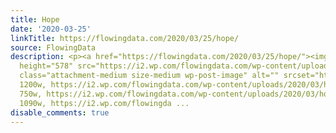 ```yaml
---
title: Hope
date: '2020-03-25'
linkTitle: https://flowingdata.com/2020/03/25/hope/
source: FlowingData
description: <p><a href="https://flowingdata.com/2020/03/25/hope/"><img width="750"
  height="578" src="https://i2.wp.com/flowingdata.com/wp-content/uploads/2020/03/hope-need.png?fit=750%2C578&amp;ssl=1"
  class="attachment-medium size-medium wp-post-image" alt="" srcset="https://i2.wp.com/flowingdata.com/wp-content/uploads/2020/03/hope-need.png?w=1200&amp;ssl=1
  1200w, https://i2.wp.com/flowingdata.com/wp-content/uploads/2020/03/hope-need.png?resize=750%2C578&amp;ssl=1
  750w, https://i2.wp.com/flowingdata.com/wp-content/uploads/2020/03/hope-need.png?resize=1090%2C839&amp;ssl=1
  1090w, https://i2.wp.com/flowingda ...
disable_comments: true
---
```

<p><a href="https://flowingdata.com/2020/03/25/hope/"><img width="750" height="578" src="https://i2.wp.com/flowingdata.com/wp-content/uploads/2020/03/hope-need.png?fit=750%2C578&amp;ssl=1" class="attachment-medium size-medium wp-post-image" alt="" srcset="https://i2.wp.com/flowingdata.com/wp-content/uploads/2020/03/hope-need.png?w=1200&amp;ssl=1 1200w, https://i2.wp.com/flowingdata.com/wp-content/uploads/2020/03/hope-need.png?resize=750%2C578&amp;ssl=1 750w, https://i2.wp.com/flowingdata.com/wp-content/uploads/2020/03/hope-need.png?resize=1090%2C839&amp;ssl=1 1090w, https://i2.wp.com/flowingda ...